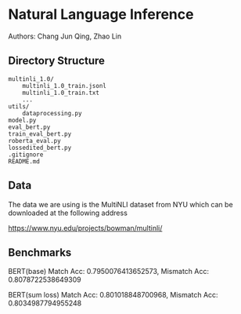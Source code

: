 # Natural Language Inference
Authors: Chang Jun Qing, Zhao Lin

## Directory Structure
```
multinli_1.0/
    multinli_1.0_train.jsonl
    multinli_1.0_train.txt
    ...
utils/
    dataprocessing.py
model.py
eval_bert.py
train_eval_bert.py
roberta_eval.py
lossedited_bert.py
.gitignore
README.md
```

## Data
The data we are using is the MultiNLI dataset from NYU which can be downloaded at the following address

https://www.nyu.edu/projects/bowman/multinli/

## Benchmarks
BERT(base) Match Acc: 0.7950076413652573, Mismatch Acc: 0.8078722538649309

BERT(sum loss) Match Acc: 0.801018848700968, Mismatch Acc: 0.8034987794955248